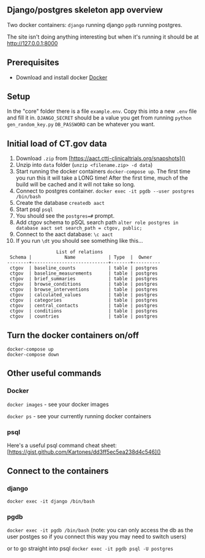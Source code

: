 ## Django/postgres skeleton app overview

Two docker containers: `django` running django `pgdb` running postgres.

The site isn't doing anything interesting but when it's running it should be at http://127.0.0.1:8000

## Prerequisites

* Download and install docker [Docker](https://www.docker.com/)

## Setup

In the "core" folder there is a file `example.env`.
Copy this into a new `.env` file and fill it in.
`DJANGO_SECRET` should be a value you get from running `python gen_random_key.py`
`DB_PASSWORD` can be whatever you want.

## Initial load of CT.gov data

1. Download `.zip` from [https://aact.ctti-clinicaltrials.org/snapshots]()
2. Unzip into `data` folder (`unzip <filename.zip> -d data`)
3. Start running the docker containers `docker-compose up`. The first time you
run this it will take a LONG time! After the first time, much of the build
will be cached and it will not take so long.
4. Connect to postgres container. `docker exec -it pgdb --user postgres /bin/bash`
5. Create the database `createdb aact`
6. Start psql `psql`
5. You should see the `postgres=#` prompt.
6. Add ctgov schema to pSQL search path `alter role postgres in database aact set search_path = ctgov, public;`
7. Connect to the aact database: `\c aact`
8. If you run `\dt` you should see something like this...

```
                  List of relations
 Schema |            Name            | Type  |  Owner   
--------+----------------------------+-------+----------
 ctgov  | baseline_counts            | table | postgres
 ctgov  | baseline_measurements      | table | postgres
 ctgov  | brief_summaries            | table | postgres
 ctgov  | browse_conditions          | table | postgres
 ctgov  | browse_interventions       | table | postgres
 ctgov  | calculated_values          | table | postgres
 ctgov  | categories                 | table | postgres
 ctgov  | central_contacts           | table | postgres
 ctgov  | conditions                 | table | postgres
 ctgov  | countries                  | table | postgres
```

## Turn the docker containers on/off

	docker-compose up
	docker-compose down

## Other useful commands

### Docker

`docker images` - see your docker images

`docker ps` - see your currently running docker containers

### psql

Here's a useful psql command cheat sheet: [https://gist.github.com/Kartones/dd3ff5ec5ea238d4c546]()

## Connect to the containers

### django
`docker exec -it django /bin/bash`

### pgdb
`docker exec -it pgdb /bin/bash` (note: you can only access the db as the user postges so if you connect this way you may need to switch users)

or to go straight into psql `docker exec -it pgdb psql -U postgres`
